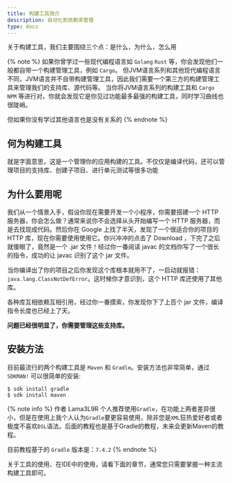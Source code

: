 ```yaml
---
title: 构建工具简介
description: 自动化和依赖库管理
type: docs
---
```


关于构建工具，我们主要围绕三个点：是什么，为什么，怎么用

{% note %}
如果你曾学过一些现代编程语言如 `Golang` `Rust` 等，你会发现他们一般都自带一个构建管理工具，例如 `Cargo`。
但JVM语言系列和其他现代编程语言不同，JVM语言并不自带构建管理工具，因此我们需要一个第三方的构建管理工具来管理我们的支持库、源代码等。
当你将JVM语言系列的构建工具和 `Cargo` `NPM` 等进行对，你就会发现它是你见过功能最多最强的构建工具，同时学习曲线也很陡峭。

但如果你没有学过其他语言也是没有关系的
{% endnote %}

何为构建工具
---

就是字面意思，这是一个管理你的应用构建的工具。不仅仅是编译代码，还可以管理项目的支持库、创建子项目、进行单元测试等很多功能


为什么要用呢
---
我们从一个情景入手，假设你现在需要开发一个小程序，你需要搭建一个 HTTP 服务器，你会怎么做？通常来说你不会选择从头开始编写一个 HTTP 服务器，而是去找现成代码。然后你在 Google 上找了半天，发现了一个很适合你的项目的 HTTP 库，现在你需要使用使用它。你兴冲冲的点击了 Download ，下完了之后就傻眼了，竟然是一个 .jar 文件！经过你一番阅读 javac 的文档你写了一个很长的指令，成功的让 javac 识别了这个 jar 文件。

当你编译出了你的项目之后你发现这个库根本就用不了，一启动就报错：`java.lang.ClassNotDefError`。这时候你才意识到，这个 HTTP 库还使用了其他库。

各种库互相依赖互相引用，经过你一番摸索，你发现你下了上百个 jar 文件，编译指令长度也已经上了天。

**问题已经很明显了，你需要管理这些支持库。**

安装方法
---

目前最流行的两个构建工具是 `Maven` 和 `Gradle`。安装方法也非常简单，通过 `SDKMAN!` 可以很简单的安装:

```
$ sdk install gradle
$ sdk install maven
```

{% note info %}
作者 Lama3L9R 个人推荐使用`Gradle`，在功能上两者差异很小，但是在使用上我个人认为`Gradle`要更容易使用，除非您是`XML`狂热爱好者或者极度不喜欢`DSL`语法。后面的教程也是基于Gradle的教程，未来会更新Maven的教程。

目前教程基于的 `Gradle` 版本是：`7.4.2`
{% endnote %}


关于工具的使用、在IDE中的使用，请看下面的章节，通常您只需要掌握一种主流构建工具即可。
